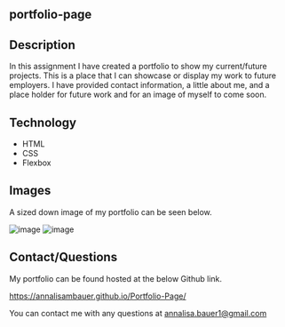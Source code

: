 ## portfolio-page

## Description

In this assignment I have created a portfolio to show my current/future projects. This is a place that I can showcase or display my work to future employers. I have provided contact information, a little about me, and a place holder for future work and for an image of myself to come soon. 

## Technology 

- HTML
- CSS
- Flexbox 

## Images

A sized down image of my portfolio can be seen below.

![image](https://user-images.githubusercontent.com/87721575/132936432-65e38c8b-c98b-4e82-9c99-332106fc5d31.png)
![image](https://user-images.githubusercontent.com/87721575/132936438-9102b625-1d74-4d88-a124-be6e78d7ae1b.png)


## Contact/Questions

My portfolio can be found hosted at the below Github link. 

https://annalisambauer.github.io/Portfolio-Page/ 

You can contact me with any questions at annalisa.bauer1@gmail.com
